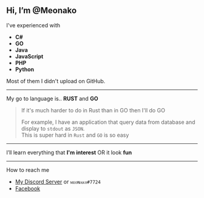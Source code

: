 ## Hi, I’m @**Meonako**

I've experienced with
- **C#**
- **GO**
- **Java**
- **JavaScript**
- **PHP**
- **Python**

Most of them I didn't upload on GitHub.

---

My go to language is.. **RUST** and **GO**

> If it's much harder to do in Rust than in GO then I'll do GO  
> 
> For example, I have an application that query data from database and display to `stdout` as `JSON`.  
> This is super hard in `Rust` and `GO` is so easy  

---

I’ll learn everything that **I'm interest** OR it look **fun**

---

How to reach me
  - [My Discord Server](https://discord.gg/Tcggea9) or `ᴍᴇᴏɴᴀᴋᴏ#7724`
  - [Facebook](https://www.facebook.com/lolisukidesu/)
